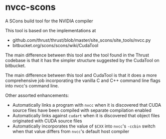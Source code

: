 # nvcc-scons
A SCons build tool for the NVIDIA compiler

This tool is based on the implementations at

 * github.com/thrust/thrust/blob/master/site_scons/site_tools/nvcc.py
 * bitbucket.org/scons/scons/wiki/CudaTool

The main difference between this tool and the tool found in the Thrust codebase
is that it has the simpler structure suggested by the CudaTool on bitbucket.

The main difference between this tool and CudaTool is that it does a more
comprehensive job incorporating the vanilla C and C++ command line flags into
nvcc's command line.

Other assorted enhancements:
* Automatically links a program with `nvcc` when it is discovered that CUDA source files have been compiled with separate compilation enabled
* Automatically links against `cudart` when it is discovered that object files originated with CUDA source files
* Automatically incorporates the value of `$CXX` into `nvcc`'s `-ccbin` switch when that value differs from `nvcc`'s default host compiler
